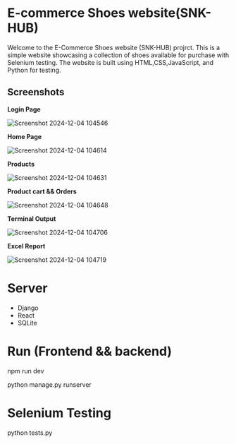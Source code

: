 # E-commerce Shoes website(SNK-HUB)

Welcome to the E-Commerce Shoes website (SNK-HUB) projrct. This is a simple website showcasing a collection of shoes available for purchase with Selenium testing. The website is built using HTML,CSS,JavaScript, and Python for testing.

## Screenshots
**Login Page**

![Screenshot 2024-12-04 104546](https://github.com/user-attachments/assets/159b6ac3-73f3-4918-a190-a77188f4830f)

**Home Page**

![Screenshot 2024-12-04 104614](https://github.com/user-attachments/assets/c63776b4-d1f4-4c76-abe6-72e08ad0a8b8)

**Products**

![Screenshot 2024-12-04 104631](https://github.com/user-attachments/assets/2ad456dc-992f-43af-a95a-37a6961d144a)

**Product cart && Orders**

![Screenshot 2024-12-04 104648](https://github.com/user-attachments/assets/acbf5327-1f9a-415f-9a0b-ca45f002d71d)

**Terminal Output**

![Screenshot 2024-12-04 104706](https://github.com/user-attachments/assets/89267625-b216-4bb6-a49f-823b5bda2865)

**Excel Report**

![Screenshot 2024-12-04 104719](https://github.com/user-attachments/assets/c208d3ae-63a6-49a5-9b14-862ce6d9fd79)

# Server
* Django
* React
* SQLite

# Run (Frontend && backend)
npm run dev

python manage.py runserver


# Selenium Testing
python tests.py
  


